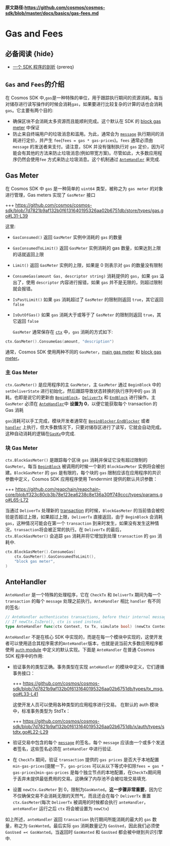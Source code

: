 **原文路径:https://github.com/cosmos/cosmos-sdk/blob/master/docs/basics/gas-fees.md**

# Gas and Fees

## 必备阅读 {hide}

- [一个 SDK 程序的剖析](./app-anatomy.md) {prereq}

## `Gas` and `Fees`的介绍

在 Cosmos SDK 中,`gas`是一种特殊的单位，用于跟踪执行期间的资源消耗。每当对储存进行读写操作的时候会消耗`gas`，如果要进行比较复杂的计算的话也会消耗`gas`。它主要有两个目的:

- 确保区块不会消耗太多资源而且能顺利完成。这个默认在 SDK 的 [block gas meter](#block-gas-meter) 中保证
- 防止来自终端用户的垃圾消息和滥用。为此，通常会为 [`message`](../building-modules/messages-and-queries.md#messages) 执行期间的消耗进行定价，并产生 `fee`(`fees = gas * gas-prices`)。`fees` 通常必须由 `message` 的发送者来支付。请注意，SDK 并没有强制执行对 `gas` 定价，因为可能会有其他的方法来防止垃圾消息(例如带宽方案)。尽管如此，大多数应用程序仍然会使用`fee` 方式来防止垃圾消息。这个机制通过 [`AnteHandler`](#antehandler) 来完成.

## Gas Meter

在 Cosmos SDK 中 `gas` 是一种简单的 `uint64` 类型，被称之为 `gas meter` 的对象进行管理，Gas meters 实现了 `GasMeter` 接口

+++ https://github.com/cosmos/cosmos-sdk/blob/7d7821b9af132b0f6131640195326aa02b6751db/store/types/gas.go#L31-L39

这里:

- `GasConsumed()` 返回 `GasMeter` 实例中消耗的 `gas` 的数量
- `GasConsumedToLimit()` 返回 `GasMeter` 实例消耗的 gas 数量，如果达到上限的话就返回上限
- `Limit()` 返回 `GasMeter` 实例的上限，如果是 0 则表示对 `gas` 的数量没有限制
- `ConsumeGas(amount Gas, descriptor string)` 消耗提供的 `gas`，如果 `gas` 溢出了，使用 `descriptor` 内容进行报错，如果 `gas` 并不是无限的，则超过限制就会报错。
- `IsPastLimit()` 如果 `gas` 消耗超过了 `GasMeter` 的限制则返回 `true`，其它返回 `false`
- `IsOutOfGas()` 如果 `gas` 消耗大于或等于了 `GasMeter` 的限制则返回 `true`，其它返回 `false`

  `GasMeter` 通常保存在 [`ctx`](../core/context.md) 中，`gas` 消耗的方式如下:

```go
ctx.GasMeter().ConsumeGas(amount, "description")
```

通常，Cosmos SDK 使用两种不同的 `GasMeter`，[main gas meter](#main-gas-metter[) 和 [block gas meter](#block-gas-meter)。

### 主 Gas Meter

`ctx.GasMeter()` 是应用程序的主 `GasMeter`，主 `GasMeter` 通过 `BeginBlock` 中的 `setDeliverState` 进行初始化，然后跟踪导致状态转换的执行序列中的 `gas` 消耗。也即是说它的更新由 [`BeginBlock`](../core/baseapp.md#beginblock)，[`DeliverTx`](../core/baseapp.md#delivertx) 和 [`EndBlock`](../core/baseapp.md#endblock) 进行操作。主 `GasMeter` 必须在 [`AnteHandler`](#antehandler)中 **设置为 0**，以便它能获取每个 transaction 的 Gas 消耗

`gas`消耗可以手工完成，模块开发者通常在 [`BeginBlocker`,`EndBlocker`](../building-modules/beginblock-endblock.md) 或者 [`handler`](../building-modules/handler.md) 上执行，但大多数情况下，只要对储存区进行了读写，它就会自动完成。这种自动消耗的逻辑在[`GasKv`](../core/store.md#gaskv-store)中完成.

### 块 Gas Meter

`ctx.BlockGasMeter()` 是跟踪每个区块 `gas` 消耗并保证它没有超过限制的 `GasMeter`。每当 [`BeginBlock`](../core/baseapp.md#beginblock) 被调用的时候一个新的 `BlockGasMeter` 实例将会被创建。`BlockGasMeter` 的 `gas` 是有限的，每个块的 `gas` 限制应该在应用程序的共识参数中定义，Cosmos SDK 应用程序使用 Tendermint 提供的默认共识参数：

+++ https://github.com/reapchain/reapchain-core/blob/f323c80cb3b78e123ea6238c8e136a30ff749ccc/types/params.go#L65-L72

当通过 `DeliverTx` 处理新的 [transaction](../core/transactions.md) 的时候，`BlockGasMeter` 的当前值会被校验是否超过上限，如果超过上限，`DeliverTx` 直接返回，由于 `BeginBlock` 会消耗 `gas`，这种情况可能会在第一个 `transaction` 到来时发生，如果没有发生这种情况，`transaction`将会被正常的执行。在 `DeliverTx` 的最后，`ctx.BlockGasMeter()` 会追踪 `gas` 消耗并将它增加到处理 `transaction` 的 `gas` 消耗中.

```go
ctx.BlockGasMeter().ConsumeGas(
    ctx.GasMeter().GasConsumedToLimit(),
    "block gas meter",
)
```

## AnteHandler

`AnteHandler` 是一个特殊的处理程序，它在 `CheckTx` 和 `DeliverTx` 期间为每一个 `transaction` 的每个 `message` 处理之前执行。`AnteHandler` 相比 `handler` 有不同的签名:

```go
// AnteHandler authenticates transactions, before their internal messages are handled.
// If newCtx.IsZero(), ctx is used instead.
type AnteHandler func(ctx Context, tx Tx, simulate bool) (newCtx Context, result Result, abort bool)
```

`AnteHandler` 不是在核心 SDK 中实现的，而是在每一个模块中实现的，这使开发者可以使用适合其程序需求的`AnteHandler`版本，也就是说当前大多数应用程序都使用 [`auth` module](https://github.com/cosmos/cosmos-sdk/tree/master/x/auth) 中定义的默认实现。下面是 `AnteHandler` 在普通 Cosmos SDK 程序中的作用:

- 验证事务的类型正确。事务类型在实现 `anteHandler` 的模块中定义，它们遵循事务接口：

  +++ https://github.com/cosmos/cosmos-sdk/blob/7d7821b9af132b0f6131640195326aa02b6751db/types/tx_msg.go#L33-L41

  这使开发人员可以使用各种类型的应用程序进行交易。 在默认的 auth 模块中，标准事务类型为 StdTx：

  +++ https://github.com/cosmos/cosmos-sdk/blob/7d7821b9af132b0f6131640195326aa02b6751db/x/auth/types/stdtx.go#L22-L29

- 验证交易中包含的每个 [`message`](../building-modules/messages-and-queries.md#messages) 的签名，每个 `message` 应该由一个或多个发送者签名，这些签名必须在 `anteHandler` 中进行验证.
- 在 `CheckTx` 期间，验证 `transaction` 提供的 `gas prices` 是否大于本地配置 `min-gas-prices`(提醒一下，`gas-prices` 可以从以下等式中扣除`fees = gas * gas-prices`)`min-gas-prices` 是每个独立节点的本地配置，在`CheckTx`期间用于丢弃未提供最低费用的交易。这确保了内存池不会被垃圾交易填充.
- 设置 `newCtx.GasMeter` 到 0，限制为`GasWanted`。**这一步骤非常重要**，因为它不仅确保交易不会消耗无限的天然气，而且还会在每个 `DeliverTx` 重置 `ctx.GasMeter`(每次 `DeliverTx` 被调用的时候都会执行 `anteHandler`，`anteHandler` 运行之后 `ctx` 将会被设置为 `newCtx`)

如上所述，`anteHandler` 返回 `transaction` 执行期间所能消耗的最大的 `gas` 数量，称之为 `GasWanted`。最后实际 `gas` 消耗数量记为 `GasUsed`，因此我们必须使 `GasUsed =< GasWanted`。当返回时 `GasWanted` 和 `GasUsed` 都会被中继到共识引擎中.
